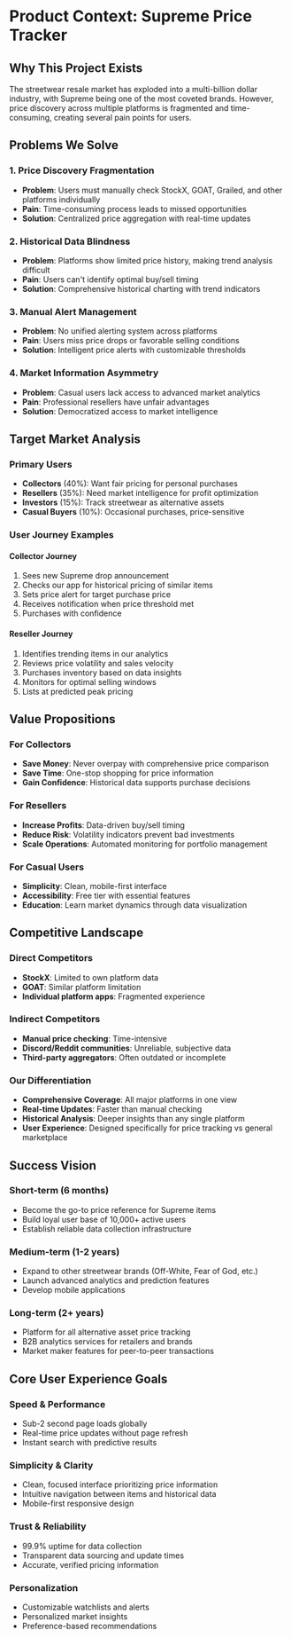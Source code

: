# Product Context: Supreme Price Tracker

## Why This Project Exists

The streetwear resale market has exploded into a multi-billion dollar industry, with Supreme being one of the most coveted brands. However, price discovery across multiple platforms is fragmented and time-consuming, creating several pain points for users.

## Problems We Solve

### 1. **Price Discovery Fragmentation**
- **Problem**: Users must manually check StockX, GOAT, Grailed, and other platforms individually
- **Pain**: Time-consuming process leads to missed opportunities
- **Solution**: Centralized price aggregation with real-time updates

### 2. **Historical Data Blindness**
- **Problem**: Platforms show limited price history, making trend analysis difficult
- **Pain**: Users can't identify optimal buy/sell timing
- **Solution**: Comprehensive historical charting with trend indicators

### 3. **Manual Alert Management**
- **Problem**: No unified alerting system across platforms
- **Pain**: Users miss price drops or favorable selling conditions
- **Solution**: Intelligent price alerts with customizable thresholds

### 4. **Market Information Asymmetry**
- **Problem**: Casual users lack access to advanced market analytics
- **Pain**: Professional resellers have unfair advantages
- **Solution**: Democratized access to market intelligence

## Target Market Analysis

### Primary Users
- **Collectors** (40%): Want fair pricing for personal purchases
- **Resellers** (35%): Need market intelligence for profit optimization
- **Investors** (15%): Track streetwear as alternative assets
- **Casual Buyers** (10%): Occasional purchases, price-sensitive

### User Journey Examples

#### Collector Journey
1. Sees new Supreme drop announcement
2. Checks our app for historical pricing of similar items
3. Sets price alert for target purchase price
4. Receives notification when price threshold met
5. Purchases with confidence

#### Reseller Journey
1. Identifies trending items in our analytics
2. Reviews price volatility and sales velocity
3. Purchases inventory based on data insights
4. Monitors for optimal selling windows
5. Lists at predicted peak pricing

## Value Propositions

### For Collectors
- **Save Money**: Never overpay with comprehensive price comparison
- **Save Time**: One-stop shopping for price information
- **Gain Confidence**: Historical data supports purchase decisions

### For Resellers
- **Increase Profits**: Data-driven buy/sell timing
- **Reduce Risk**: Volatility indicators prevent bad investments
- **Scale Operations**: Automated monitoring for portfolio management

### For Casual Users
- **Simplicity**: Clean, mobile-first interface
- **Accessibility**: Free tier with essential features
- **Education**: Learn market dynamics through data visualization

## Competitive Landscape

### Direct Competitors
- **StockX**: Limited to own platform data
- **GOAT**: Similar platform limitation
- **Individual platform apps**: Fragmented experience

### Indirect Competitors
- **Manual price checking**: Time-intensive
- **Discord/Reddit communities**: Unreliable, subjective data
- **Third-party aggregators**: Often outdated or incomplete

### Our Differentiation
- **Comprehensive Coverage**: All major platforms in one view
- **Real-time Updates**: Faster than manual checking
- **Historical Analysis**: Deeper insights than any single platform
- **User Experience**: Designed specifically for price tracking vs general marketplace

## Success Vision

### Short-term (6 months)
- Become the go-to price reference for Supreme items
- Build loyal user base of 10,000+ active users
- Establish reliable data collection infrastructure

### Medium-term (1-2 years)
- Expand to other streetwear brands (Off-White, Fear of God, etc.)
- Launch advanced analytics and prediction features
- Develop mobile applications

### Long-term (2+ years)
- Platform for all alternative asset price tracking
- B2B analytics services for retailers and brands
- Market maker features for peer-to-peer transactions

## Core User Experience Goals

### Speed & Performance
- Sub-2 second page loads globally
- Real-time price updates without page refresh
- Instant search with predictive results

### Simplicity & Clarity
- Clean, focused interface prioritizing price information
- Intuitive navigation between items and historical data
- Mobile-first responsive design

### Trust & Reliability
- 99.9% uptime for data collection
- Transparent data sourcing and update times
- Accurate, verified pricing information

### Personalization
- Customizable watchlists and alerts
- Personalized market insights
- Preference-based recommendations 